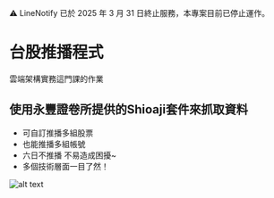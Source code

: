 ⚠️ LineNotify 已於 2025 年 3 月 31 日終止服務，本專案目前已停止運作。

# 台股推播程式
雲端架構實務這門課的作業
## 使用永豐證卷所提供的Shioaji套件來抓取資料
- 可自訂推播多組股票
- 也能推播多組帳號
- 六日不推播 不易造成困擾~
- 多個技術層面一目了然！

![alt text](https://media.discordapp.net/attachments/659381940675411979/898504421212815370/TWSE.png)
